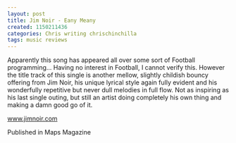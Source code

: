 ```yaml
---
layout: post
title: Jim Noir - Eany Meany
created: 1150211436
categories: Chris writing chrischinchilla
tags: music reviews
---
```


Apparently this song has appeared all over some sort of Football programming... Having no interest in Football, I cannot verify this. However the title track of this single is another mellow, slightly childish bouncy offering from Jim Noir, his unique lyrical style again fully evident and his wonderfully repetitive but never dull melodies in full flow. Not as inspiring as his last single outing, but still an artist doing completely his own thing and making a damn good go of it.

<a href='https://www.jimnoir.com' target='_blank'>www.jimnoir.com</a>

Published in Maps Magazine

